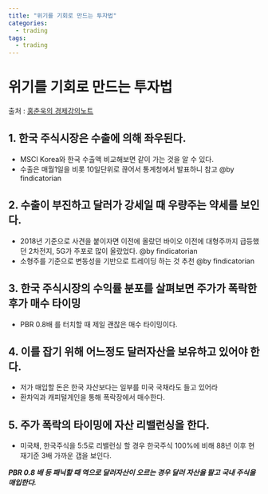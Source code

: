 ```yaml
---
title: "위기를 기회로 만드는 투자법"
categories:
  - trading
tags:
  - trading
---
```


# 위기를 기회로 만드는 투자법
출처 : [홍춘욱의 경제강의노트](https://www.youtube.com/watch?v=I8dyBEPTzRc)

## 1. 한국 주식시장은 수출에 의해 좌우된다. 
- MSCI Korea와 한국 수출액 비교해보면 같이 가는 것을 알 수 있다.
- 수출은 매월1일을 비롯 10일단위로 끊어서 통계청에서 발표하니 참고 @by findicatorian

## 2. 수출이 부진하고 달러가 강세일 때 우량주는 약세를 보인다.
- 2018년 기준으로 사견을 붙이자면 이전에 올랐던 바이오 이전에 대형주까지 급등했던 2차전지, 5G가 주포로 많이 올랐었다.  @by findicatorian
- 소형주를 기준으로 변동성을 기반으로 트레이딩 하는 것 추천 @by findicatorian

## 3. 한국 주식시장의 수익률 분포를 살펴보면 주가가 폭락한 후가 매수 타이밍 
- PBR 0.8배 를 터치할 때 제일 괜찮은 매수 타이밍이다. 

## 4. 이를 잡기 위해 어느정도 달러자산을 보유하고 있어야 한다. 
- 저가 매입할 돈은 한국 자산보다는 일부를 미국 국채라도 들고 있어라 
- 환차익과 캐피털게인을 통해 폭락장에서 매수한다.
 
## 5. 주가 폭락의 타이밍에 자산 리밸런싱을 한다.
- 미국채, 한국주식을 5:5로 리밸런싱 할 경우 한국주식 100%에 비해 88년 이후 현재기준 3배 가까운 갭을 보인다.

**_PBR 0.8 배 등 패닉할 때 역으로 달러자산이 오르는 경우 달러 자산을 팔고 국내 주식을 매입한다._**
